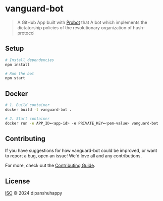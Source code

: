 # vanguard-bot

> A GitHub App built with [Probot](https://github.com/probot/probot) that A bot which implements the dictatorship policies of the revolutionary organization of hush-protocol

## Setup

```sh
# Install dependencies
npm install

# Run the bot
npm start
```

## Docker

```sh
# 1. Build container
docker build -t vanguard-bot .

# 2. Start container
docker run -e APP_ID=<app-id> -e PRIVATE_KEY=<pem-value> vanguard-bot
```

## Contributing

If you have suggestions for how vanguard-bot could be improved, or want to report a bug, open an issue! We'd love all and any contributions.

For more, check out the [Contributing Guide](CONTRIBUTING.md).

## License

[ISC](LICENSE) © 2024 dipanshuhappy

